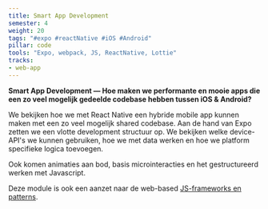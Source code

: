 ```yaml
---
title: Smart App Development
semester: 4
weight: 20
tags: "#expo #reactNative #iOS #Android"
pillar: code
tools: "Expo, webpack, JS, ReactNative, Lottie"
tracks:
- web-app
---
```


**Smart App Development — Hoe maken we performante en mooie apps die een zo veel mogelijk gedeelde codebase hebben tussen iOS & Android?**

We bekijken hoe we met React Native een hybride mobile app kunnen maken met een zo veel mogelijk shared codebase. Aan de hand van Expo zetten we een vlotte development structuur op. We bekijken welke device-API's we kunnen gebruiken, hoe we met data werken en hoe we platform specifieke logica toevoegen.

Ook komen animaties aan bod, basis microinteracties en het gestructureerd werken met Javascript.

Deze module is ook een aanzet naar de web-based [JS-frameworks en patterns](/programma/framework-patterns/).
